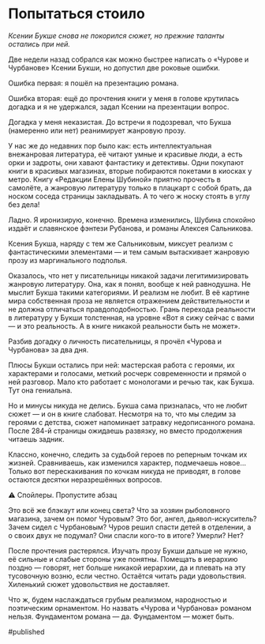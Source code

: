# Попытаться стоило

_Ксении Букше снова не покорился сюжет, но прежние таланты остались при ней._

Две недели назад собрался как можно быстрее написать о «Чурове и Чурбанове» Ксении Букши, но допустил две роковые ошибки.

Ошибка первая: я пошёл на презентацию романа.

Ошибка вторая: ещё до прочтения книги у меня в голове крутилась догадка и я не удержался, задал Ксении на презентации вопрос.

Догадка у меня неказистая. До встречи я подозревал, что Букша (намеренно или нет) реанимирует жанровую прозу.

У нас же до недавних пор было как: есть интеллектуальная внежанровая литература, её читают умные и красивые люди, а есть орки и задроты, они хавают фантастику и детективы. Одни покупают книги в красивых магазинах, вторые побираются покетами в киосках у метро. Книгу «Редакции Елены Шубиной» приятно прочесть в самолёте, а жанровую литературу только в плацкарт с собой брать, да носком соседа страницы закладывать. А то чего ж носку стоять в углу без дела!

Ладно. Я иронизирую, конечно. Времена изменились, Шубина спокойно издаёт и славянское фэнтези Рубанова, и романы Алексея Сальникова.

Ксения Букша, наряду с тем же Сальниковым, миксует реализм с фантастическими элементами — и тем самым вытаскивает жанровую прозу из маргинального подполья.

Оказалось, что нет у писательницы никакой задачи легитимизировать жанровую литературу. Она, как я понял, вообще к ней равнодушна. Не мыслит Букша такими категориями. И реализм не любит. В её картине мира собственная проза не является отражением действительности и не должна отличаться правдоподобностью. Грань перехода реальности в литературу у Букши толстенная, на уровне «Вот я сижу сейчас с вами — и это реальность. А в книге никакой реальности быть не может».

Разбив догадку о личность писательницы, я прочёл «Чурова и Чурбанова» за два дня.

Плюсы Букши остались при ней: мастерская работа с героями, их характерами и голосами, меткий росчерк современности и прямой о ней разговор. Мало кто работает с монологами и речью так, как Букша. Тут она гениальна.

Но и минусы никуда не делись. Букша сама призналась, что не любит сюжет — и он в книге слабоват. Несмотря на то, что мы следим за героями с детства, сюжет напоминает затравку недописанного романа. После 284-й страницы ожидаешь развязку, но вместо продолжения читаешь задник.

Классно, конечно, следить за судьбой героев по реперным точкам их жизней. Сравниваешь, как изменился характер, подмечаешь новое… Только вот перескакивания по кочкам никуда не приводят, в голове остаются десятки неразрешённых вопросов.

⚠️ Спойлеры. Пропустите абзац

Это всё же блэкаут или конец света? Что за хозяин рыболовного магазина, зачем он помог Чуровым? Это бог, ангел, дьявол-искуситель? Зачем сидел с Чурбановым? Чуров решил спасти детей в отделении, а о своих двух не подумал? Они спасли кого-то в итоге? Умерли? Нет?

После прочтения растерялся. Изучать прозу Букши дальше не нужно, её сильные и слабые стороны уже понятны. Помещать в иерархию поздно — говорят, нет больше никакой иерархии, да и плевать на эту тусовочную возню, если честно. Остаётся читать ради удовольствия. Хиленький сюжет удовольствия не доставляет.

Что ж, будем наслаждаться грубым реализмом, народностью и поэтическим орнаментом. Но назвать «Чурова и Чурбанова» романом нельзя. Фундаментом романа — да. Фундаментом — может быть.

#published